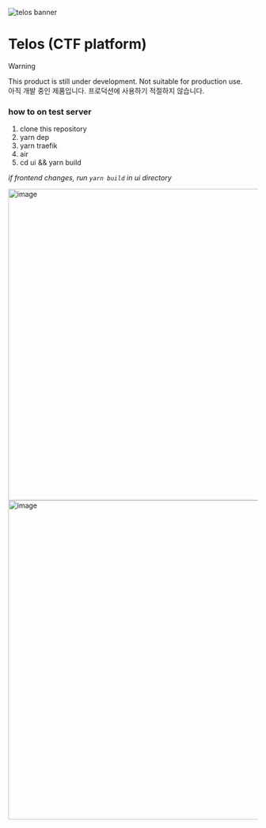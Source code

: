 ![telos banner](https://github.com/minpeter/telos/assets/62207008/aa7a5460-6ed2-47e5-979a-ca504237cb67)

# Telos (CTF platform)

> [!WARNING]
> This product is still under development. Not suitable for production use.  
> 아직 개발 중인 제품입니다. 프로덕션에 사용하기 적절하지 않습니다.

### how to on test server

1. clone this repository
2. yarn dep
3. yarn traefik
4. air
5. cd ui && yarn build

_if frontend changes, run `yarn build` in ui directory_



<img width="630" alt="image" src="https://github.com/minpeter/telos/assets/62207008/54549ca5-8619-4268-835e-3350c1632535">
<img width="646" alt="image" src="https://github.com/minpeter/telos/assets/62207008/eb44ae1a-fb11-42e3-a45b-94f8b0f7ef2d">
